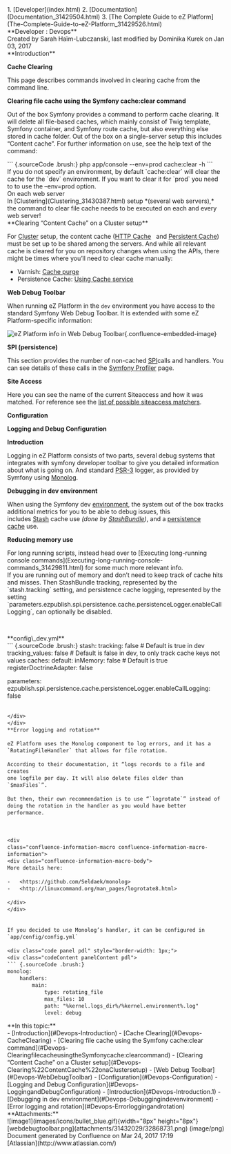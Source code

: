<div id="page">
<div id="main" class="aui-page-panel">
<div id="main-header">
<div id="breadcrumb-section">
1.  [Developer](index.html)
2.  [Documentation](Documentation_31429504.html)
3.  [The Complete Guide to eZ
    Platform](The-Complete-Guide-to-eZ-Platform_31429526.html)

</div>
**Developer : Devops**

</div>
<div id="content" class="view">
<div class="page-metadata">
Created by Sarah Haïm-Lubczanski, last modified by Dominika Kurek on Jan
03, 2017

</div>
<div id="main-content" class="wiki-content group">
<div class="contentLayout2">
<div class="columnLayout two-right-sidebar"
data-layout="two-right-sidebar">
<div class="cell normal" data-type="normal">
<div class="innerCell">
**Introduction**

**Cache Clearing**

This page describes commands involved in clearing cache from the command
line.

**Clearing file cache using the Symfony cache:clear command**

Out of the box Symfony provides a command to perform cache clearing. It
will delete all file-based caches, which mainly consist of Twig
template, Symfony container, and Symfony route cache, but also
everything else stored in cache folder. Out of the box on a
single-server setup this includes “Content cache”. For further
information on use, see the help text of the command:

<div class="code panel pdl" style="border-width: 1px;">
<div class="codeContent panelContent pdl">
``` {.sourceCode .brush:}
php app/console --env=prod cache:clear -h
```

</div>
</div>
<div
class="confluence-information-macro confluence-information-macro-note">
<div class="confluence-information-macro-body">
If you do not specify an environment, by default `cache:clear` will
clear the cache for the `dev` environment. If you want to clear it
for `prod` you need to to use the –env=prod option.

</div>
</div>
<div
class="confluence-information-macro confluence-information-macro-information">
On each web server

<div class="confluence-information-macro-body">
In [Clustering](Clustering_31430387.html) setup *(several web servers),*
the command to clear file cache needs to be executed on each and every
web server!

</div>
</div>
**Clearing “Content Cache” on a Cluster setup**

For [Cluster](Clustering_31430387.html) setup, the content cache ([HTTP
Cache](HTTP-Cache_31430152.html)   and [Persistent
Cache](Repository_31432023.html#Repository-PersistenceCache)) must be
set up to be shared among the servers. And while all relevant cache is
cleared for you on repository changes when using the APIs, there might
be times where you’ll need to clear cache manually: 

-   Varnish: [Cache
    purge](https://doc.ez.no/display/DEVELOPER/HTTP+Cache#HTTPCache-CachePurge)
-   Persistence Cache: [Using Cache
    service](Repository_31432023.html#Repository-UsingCacheService)

**Web Debug Toolbar**

When running eZ Platform in the `dev` environment you have access to the
standard Symfony Web Debug Toolbar. It is extended with some eZ
Platform-specific information:

![eZ Platform info in Web Debug
Toolbar](attachments/31432029/32868731.png){.confluence-embedded-image}

**SPI (persistence)**

This section provides the number of non-cached
[SPI](Repository_31432023.html#Repository-SPI)calls and handlers. You
can see details of these calls in the [Symfony
Profiler](http://symfony.com/doc/current/profiler.html) page.

**Site Access**

Here you can see the name of the current Siteaccess and how it was
matched. For reference see the [list of possible siteaccess
matchers](SiteAccess_31429665.html#SiteAccess-Availablematchers).

**Configuration**

**Logging and Debug Configuration**

**Introduction**

Logging in eZ Platform consists of two parts, several debug systems that
integrates with symfony developer toolbar to give you detailed
information about what is going on. And
standard [PSR-3](https://github.com/php-fig/fig-standards/blob/master/accepted/PSR-3-logger-interface.md) logger,
as provided by Symfony using
[Monolog](https://github.com/Seldaek/monolog).

**Debugging in dev environment**

When using the Symfony dev [environment](Environments_31429669.html),
the system out of the box tracks additional metrics for you to be able
to debug issues, this includes [Stash](http://stash.tedivm.com/) cache
use *(done
by [StashBundle](https://github.com/tedivm/TedivmStashBundle))*, and
a [persistence
cache](Repository_31432023.html#Repository-Persistencecacheconfiguration) use.

**Reducing memory use**

<div
class="confluence-information-macro confluence-information-macro-tip">
<div class="confluence-information-macro-body">
For long running scripts, instead head over to [Executing long-running
console commands](Executing-long-running-console-commands_31429811.html)
for some much more relevant info.

</div>
</div>
If you are running out of memory and don’t need to keep track of cache
hits and misses. Then StashBundle tracking, represented by the
`stash.tracking` setting, and persistence cache logging, represented by
the setting
`parameters.ezpublish.spi.persistence.cache.persistenceLogger.enableCallLogging`,
can optionally be disabled.

 

<div class="code panel pdl" style="border-width: 1px;">
<div class="codeHeader panelHeader pdl"
style="border-bottom-width: 1px;">
**config\_dev.yml**

</div>
<div class="codeContent panelContent pdl">
``` {.sourceCode .brush:}
stash:
    tracking: false                  # Default is true in dev
    tracking_values: false           # Default is false in dev, to only track cache keys not values
    caches:
        default:
            inMemory: false          # Default is true
            registerDoctrineAdapter: false

parameters:
    ezpublish.spi.persistence.cache.persistenceLogger.enableCallLogging: false
```

</div>
</div>
**Error logging and rotation**

eZ Platform uses the Monolog component to log errors, and it has a
`RotatingFileHandler` that allows for file rotation.

According to their documentation, it “logs records to a file and creates
one logfile per day. It will also delete files older than `$maxFiles`”.

But then, their own recommendation is to use “`logrotate`” instead of
doing the rotation in the handler as you would have better performance.

 

<div
class="confluence-information-macro confluence-information-macro-information">
<div class="confluence-information-macro-body">
More details here:

-   <https://github.com/Seldaek/monolog>
-   <http://linuxcommand.org/man_pages/logrotate8.html>

</div>
</div>
 

If you decided to use Monolog’s handler, it can be configured in
`app/config/config.yml`

<div class="code panel pdl" style="border-width: 1px;">
<div class="codeContent panelContent pdl">
``` {.sourceCode .brush:}
monolog:
    handlers:
        main:
            type: rotating_file
            max_files: 10
            path: "%kernel.logs_dir%/%kernel.environment%.log"
            level: debug
```

</div>
</div>
</div>
</div>
<div class="cell aside" data-type="aside">
<div class="innerCell">
**In this topic:**

<div class="toc-macro rbtoc1490375996354">
-   [Introduction](#Devops-Introduction)
    -   [Cache Clearing](#Devops-CacheClearing)
        -   [Clearing file cache using the Symfony cache:clear
            command](#Devops-ClearingfilecacheusingtheSymfonycache:clearcommand)
        -   [Clearing “Content Cache” on a Cluster
            setup](#Devops-Clearing%22ContentCache%22onaClustersetup)
    -   [Web Debug Toolbar](#Devops-WebDebugToolbar)
-   [Configuration](#Devops-Configuration)
    -   [Logging and Debug
        Configuration](#Devops-LoggingandDebugConfiguration)
        -   [Introduction](#Devops-Introduction.1)
        -   [Debugging in dev
            environment](#Devops-Debuggingindevenvironment)
        -   [Error logging and
            rotation](#Devops-Errorloggingandrotation)

</div>
</div>
</div>
</div>
</div>
</div>
<div class="pageSection group">
<div class="pageSectionHeader">
**Attachments:**

</div>
<div class="greybox" align="left">
![image1](images/icons/bullet_blue.gif){width="8px" height="8px"}
[webdebugtoolbar.png](attachments/31432029/32868731.png) (image/png)

</div>
</div>
</div>
</div>
<div id="footer" role="contentinfo">
<div class="section footer-body">
Document generated by Confluence on Mar 24, 2017 17:19

<div id="footer-logo">
[Atlassian](http://www.atlassian.com/)

</div>
</div>
</div>
</div>

